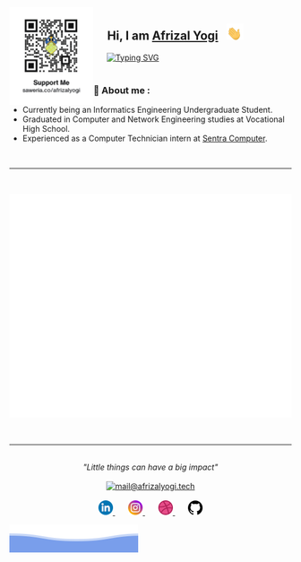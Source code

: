 <!-- Afrizal Yogi - README Profiles -->

<a href="https://saweria.co/afrizalyogi" target="_blank">
	<img src="https://github.com/afrizalyogi/cdn/blob/main/Assets/Images/SaweriaQR_AY.png" align="left" alt="Support Me" width="150px"/>
</a>

<div>
	<h2>&nbsp &nbsp &nbspHi, I am <a href="https://afrizalyogi.github.io" target="_blank">Afrizal Yogi</a>
	&nbsp 
	<img src="https://github.com/afrizalyogi/cdn/blob/main/Assets/GIF/wavehand.gif" width="30px"/></h2>
</div>

<div>
	&nbsp &nbsp &nbsp
	<a href="https://git.io/typing-svg" target="_blank">
		<img src="https://readme-typing-svg.herokuapp.com?font=Helvetica&color=58A6FF&vCenter=true&lines=ꦲꦥ꦳ꦿꦶꦗ꦳ꦭ꧀ꦪꦺꦴꦒꦶꦥꦿꦠꦩ;Interested+to+learn+about+new+things;Hunger+for+knowledge+and+experience;" alt="Typing SVG"/>
	</a>
</div>

<br/>

### 📖 About me :
- Currently being an Informatics Engineering Undergraduate Student.
- Graduated in Computer and Network Engineering studies at Vocational High School.
- Experienced as a Computer Technician intern at <a href="https://www.sentracomputer.com" target="_blank">Sentra Computer</a>.

<br/>

---

<br/>

![Metrics](/github-metrics.svg)

<br/>

---

<br/>

<div align="center">
  <i>"Little things can have a big impact"</i>
</div>

<br/>

<div align="center">
	<a href="mailto:afrizalyogi@outlook.com" target="_blank">
		<img src="https://img.shields.io/badge/mail@afrizalyogi.tech-0078D4?style=for-the-badge&logo=microsoft-outlook&logoColor=white" alt="mail@afrizalyogi.tech"/>
	</a>
</div>

<br/>

<div align="center">
	<a href="https://www.linkedin.com/in/afrizalyogi" target="_blank" style="margin: 0 auto"> 
		<img src="https://github.com/afrizalyogi/cdn/blob/main/Assets/Icons/LinkedIn.png" alt="LinkedIn"/>
	</a>
	&nbsp &nbsp &nbsp
	<a href="https://www.instagram.com/afrizalyogi.id/" target="_blank" style="margin: 0 auto">
		<img src="https://github.com/afrizalyogi/cdn/blob/main/Assets/Icons/Instagram.png" alt="Instagram"/>
	</a>
	&nbsp &nbsp &nbsp
	<a href="https://dribbble.com/afrizalyogi" target="_blank" style="margin: 0 auto"> 
		<img src="https://github.com/afrizalyogi/cdn/blob/main/Assets/Icons/Dribbble.png" alt="Dribbble"/>
	</a>
	&nbsp &nbsp &nbsp
	<a href="https://github.com/afrizalyogi" target="_blank" style="margin: 0 auto"> 
		<img src="https://github.com/afrizalyogi/cdn/blob/main/Assets/Icons/Github.png" alt="Github"/>
	</a>
</div>

![Bottom Animation](https://github.com/afrizalyogi/afrizalyogi/blob/main/assets/bottom_header.svg?raw=true)
